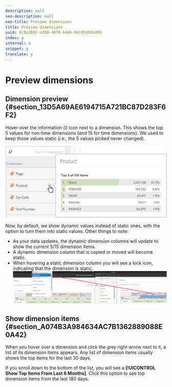 ```yaml
---
description: null
seo-description: null
seo-title: Preview dimensions
title: Preview dimensions
uuid: 0c0a3892-a380-4876-b4ab-0ec65d0dad09
index: y
internal: n
snippet: y
translate: y
---
```


# Preview dimensions


## Dimension preview {#section_13D5A69AE6194715A721BC87D283F6F2}

Hover over the information (i) icon next to a dimension. This shows the top 5 values for non-time dimensions (and 15 for time dimensions). We used to keep those values static (i.e., the 5 values picked never changed). 

![](assets/dimension-preview.png) 

Now, by default, we show dynamic values instead of static ones, with the option to turn them into static values. Other things to note: 

* As your data updates, the dynamic dimension columns will update to show the current 5/15 dimension items.
* A dynamic dimension column that is copied or moved will become static.
* When hovering a static dimension column you will see a lock icon, indicating that the dimension is static.
![](assets/dimension_static.png) 

## Show dimension items {#section_A074B3A984634AC7B1362889088E0A42}

When you hover over a dimension and click the grey right-arrow next to it, a list of its dimension items appears. Any list of dimension items usually shows the top items for the last 30 days. 

If you scroll down to the bottom of the list, you will see a **[!UICONTROL  Show Top Items From Last 6 Months]**. Click this option to see top dimension items from the last 180 days. 
